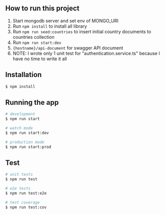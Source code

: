 ## How to run this project

1. Start mongodb server and set env of MONGO_URI
2. Run `npm install` to install all library
3. Run `npm run seed:countries` to insert initial country documents to countries collection
4. Run `npm run start:dev`
5. `{hostname}/api-document` for swagger API document
6. NOTE: I wrote only 1 unit test for "authentication.service.ts" because I have no time to write it all

## Installation

```bash
$ npm install
```

## Running the app

```bash
# development
$ npm run start

# watch mode
$ npm run start:dev

# production mode
$ npm run start:prod
```

## Test

```bash
# unit tests
$ npm run test

# e2e tests
$ npm run test:e2e

# test coverage
$ npm run test:cov
```

